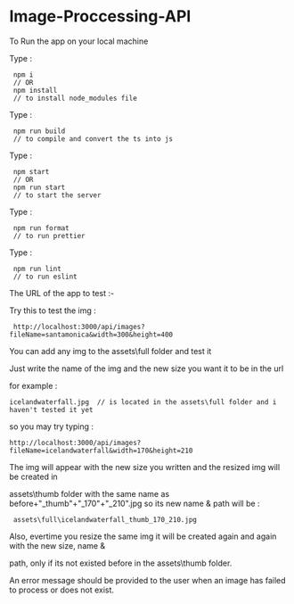 # Image-Proccessing-API

To Run the app on your local machine

Type :
    
     npm i 
     // OR
     npm install  
     // to install node_modules file

Type : 

     npm run build 
     // to compile and convert the ts into js

Type : 
    
     npm start 
     // OR
     npm run start 
     // to start the server

Type : 

     npm run format  
     // to run prettier

Type :  

     npm run lint  
     // to run eslint


The URL of the app to test :-

Try this to test the img :

     http://localhost:3000/api/images?fileName=santamonica&width=300&height=400
    
You can add any img to the assets\full folder and test it

Just write the name of the img and the new size you want it to be in the url

for example : 
    
    icelandwaterfall.jpg  // is located in the assets\full folder and i haven't tested it yet

so you may try typing :

    http://localhost:3000/api/images?fileName=icelandwaterfall&width=170&height=210

The img will appear with the new size you written and the resized img will be created in 

assets\thumb   folder with the same name as before+"_thumb"+"_170"+"_210".jpg so its new name & path will be  : 
    
     assets\full\icelandwaterfall_thumb_170_210.jpg

Also, evertime you resize the same img it will be created again and again with the new size, name & 

path, only if its not existed before in the assets\thumb folder.

An error message should be provided to the user when an image has failed to process or does not exist.

    



